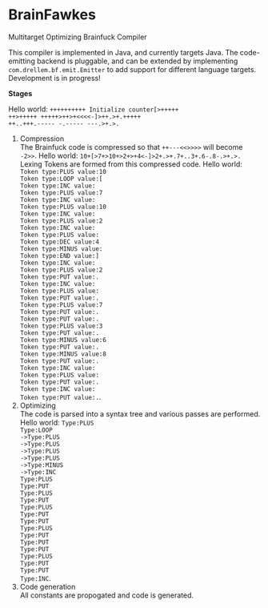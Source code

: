 BrainFawkes
===========

Multitarget Optimizing Brainfuck Compiler

This compiler is implemented in Java, and currently targets Java. The code-emitting backend is pluggable, and can be extended by implementing <code>com.drellem.bf.emit.Emitter</code> to add support for different language targets. Development is in progress!

<b>Stages</b>

Hello world: <code>++++++++++ Initialize counter[>+++++ ++>+++++ +++++>++>+<<<<-]>++.>+.+++++ ++..+++.----- -.----- ---.>+.>.</code>

<ol>
  <li>Compression</li>
  The Brainfuck code is compressed so that <code>++---<<>>>></code> will become <code>-2>></code>.
  Hello world: <code>10+[>7+>10+>2+>+4<-]>2+.>+.7+..3+.6-.8-.>+.>.</code>
  
  </li>Lexing</li>
  Tokens are formed from this compressed code.
  Hello world: <code>Token type:PLUS value:10
Token type:LOOP value:[
Token type:INC value:
Token type:PLUS value:7
Token type:INC value:
Token type:PLUS value:10
Token type:INC value:
Token type:PLUS value:2
Token type:INC value:
Token type:PLUS value:
Token type:DEC value:4
Token type:MINUS value:
Token type:END value:]
Token type:INC value:
Token type:PLUS value:2
Token type:PUT value:.
Token type:INC value:
Token type:PLUS value:
Token type:PUT value:.
Token type:PLUS value:7
Token type:PUT value:.
Token type:PUT value:.
Token type:PLUS value:3
Token type:PUT value:.
Token type:MINUS value:6
Token type:PUT value:.
Token type:MINUS value:8
Token type:PUT value:.
Token type:INC value:
Token type:PLUS value:
Token type:PUT value:.
Token type:INC value:
Token type:PUT value:.</code>.

  <li>Optimizing</li>
  The code is parsed into a syntax tree and various passes are performed.
  Hello world: <code>Type:PLUS
Type:LOOP
->Type:PLUS
->Type:PLUS
->Type:PLUS
->Type:PLUS
->Type:MINUS
->Type:INC
Type:PLUS
Type:PUT
Type:PLUS
Type:PUT
Type:PLUS
Type:PUT
Type:PUT
Type:PLUS
Type:PUT
Type:PUT
Type:PUT
Type:PLUS
Type:PUT
Type:PUT
Type:INC</code>.

  <li>Code generation</li>
  All constants are propogated and code is generated.
</ol>
